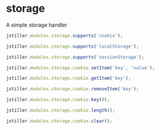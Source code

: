 # storage
 A simple storage handler

```js
jstiller.modules.storage.supports('cookie');
```

```js
jstiller.modules.storage.supports('localStorage');
```

```js
jstiller.modules.storage.supports('sessionStorage');
```

```js
jstiller.modules.storage.cookie.setItem('key', 'value');
```

```js
jstiller.modules.storage.cookie.getItem('key');
```

```js
jstiller.modules.storage.cookie.removeItem('key');
```

```js
jstiller.modules.storage.cookie.key(0);
```

```js
jstiller.modules.storage.cookie.length();
```

```js
jstiller.modules.storage.cookie.clear();
```